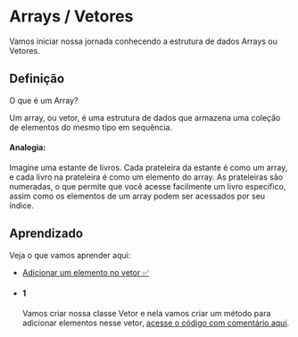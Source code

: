 
# Arrays / Vetores

Vamos iniciar nossa jornada conhecendo a estrutura de dados Arrays ou Vetores.

## Definição

O que é um Array?

Um array, ou vetor, é uma estrutura de dados que armazena uma coleção de elementos do mesmo tipo em sequência. 

#### Analogia:

Imagine uma estante de livros. Cada prateleira da estante é como um array, e cada livro na prateleira é como um elemento do array. As prateleiras são numeradas, o que permite que você acesse facilmente um livro específico, assim como os elementos de um array podem ser acessados por seu índice.

## Aprendizado

Veja o que vamos aprender aqui:
 - [Adicionar um elemento no vetor ✅](#1)

- #### 1
     Vamos criar nossa classe Vetor e nela vamos criar um método para adicionar elementos nesse vetor, [acesse o código com comentário aqui](https://github.com/uluizeduardo/Estrutura-de-Dados/blob/main/Estrutura-de-Dados/src/arrays/Vetor.java).
